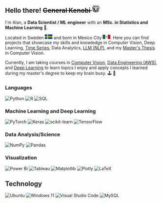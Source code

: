 ## Hello there! <del>General Kenobi</de>  <img src="g8bit.png" alt="drawing" width="25"/>

<!--
**AlanCT-MLe/AlanCT-MLe** is a ✨ _special_ ✨ repository because its `README.md` (this file) appears on your GitHub profile.

Here are some ideas to get you started:

- 🔭 I’m currently working on ...
- 🌱 I’m currently learning ...
- 👯 I’m looking to collaborate on ...
- 🤔 I’m looking for help with ...
- 💬 Ask me about ...
- 📫 How to reach me: ...
- 😄 Pronouns: ...
- ⚡ Fun fact: ...
-->

I'm Alan, a **Data Scientist / ML engineer** with an **MSc. in Statistics and Machine Learning** 🤖. 

Located in Sweden  <img src="sweden.png" alt="drawing" width="25"/> and born in Mexico City  <img src="mexico.png" alt="drawing" width="25"/>.
Here you can find projects that showcase my skills and knowledge in Computer Vision, Deep Learning, [Time Series](https://github.com/AlanCT-MLe/Forecast-Time-Series), Data Analytics, [LLM (NLP)](https://github.com/AlanCT-MLe/Single-Origin-Coffee-Prediction-DistilBert), and my [Master's Thesis](https://github.com/AlanCT-MLe/Master_Thesis) in Computer Vision.

Currently, I am taking courses in [Computer Vision](https://www.udacity.com/course/computer-vision-nanodegree--nd891), [Data Engineering (AWS)](https://www.udacity.com/course/data-engineer-nanodegree--nd027), and [Deep Learning](https://www.coursera.org/professional-certificates/ibm-deep-learning-with-pytorch-keras-tensorflow) to learn topics I enjoy and apply concepts I learned during my master's degree to keep my brain busy. 🕹 👾


### Languages
![Python](https://img.shields.io/badge/python-3670A0?style=for-the-badge&logo=python&logoColor=ffdd54) 
![R](https://img.shields.io/badge/r-%23276DC3.svg?style=for-the-badge&logo=r&logoColor=white)
![SQL](https://img.shields.io/badge/-SQL-000?&logo=MySQL)

### Machine Learning and Deep Learning
![PyTorch](https://img.shields.io/badge/PyTorch-%23EE4C2C.svg?style=for-the-badge&logo=PyTorch&logoColor=white)
![Keras](https://img.shields.io/badge/Keras-%23D00000.svg?style=for-the-badge&logo=Keras&logoColor=white)
![scikit-learn](https://img.shields.io/badge/scikit--learn-%23F7931E.svg?style=for-the-badge&logo=scikit-learn&logoColor=white)
![TensorFlow](https://img.shields.io/badge/TensorFlow-%23FF6F00.svg?style=for-the-badge&logo=TensorFlow&logoColor=white)

### Data Analysis/Science
![NumPy](https://img.shields.io/badge/numpy-%23013243.svg?style=for-the-badge&logo=numpy&logoColor=white)
![Pandas](https://img.shields.io/badge/pandas-%23150458.svg?style=for-the-badge&logo=pandas&logoColor=white)


### Visualization
![Power Bi](https://img.shields.io/badge/power_bi-F2C811?style=for-the-badge&logo=powerbi&logoColor=black)
![Tableau](https://img.shields.io/badge/Tableau-E97627?style=for-the-badge&logo=Tableau&logoColor=white)
![Matplotlib](https://img.shields.io/badge/Matplotlib-%23ffffff.svg?style=for-the-badge&logo=Matplotlib&logoColor=black)
![Plotly](https://img.shields.io/badge/Plotly-%233F4F75.svg?style=for-the-badge&logo=plotly&logoColor=white)
![LaTeX](https://img.shields.io/badge/latex-%23008080.svg?style=for-the-badge&logo=latex&logoColor=white)

## Technology
![Ubuntu](https://img.shields.io/badge/Ubuntu-E95420?style=for-the-badge&logo=ubuntu&logoColor=white)
![Windows 11](https://img.shields.io/badge/Windows%2011-%230079d5.svg?style=for-the-badge&logo=Windows%2011&logoColor=white)
![Visual Studio Code](https://img.shields.io/badge/Visual%20Studio%20Code-0078d7.svg?style=for-the-badge&logo=visual-studio-code&logoColor=white)
![MySQL](https://img.shields.io/badge/mysql-4479A1.svg?style=for-the-badge&logo=mysql&logoColor=white)
